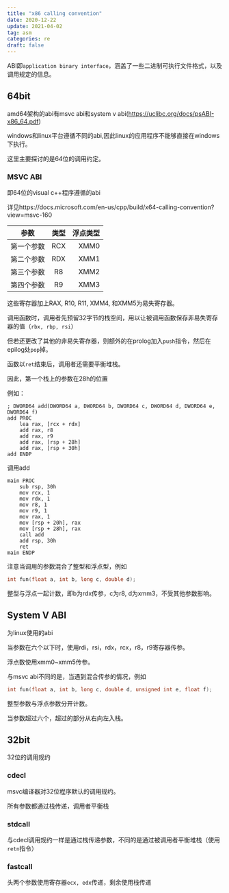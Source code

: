 ```yaml
---
title: "x86 calling convention"
date: 2020-12-22
update: 2021-04-02
tag: asm
categories: re
draft: false
---
```


ABI即`application binary interface`，涵盖了一些二进制可执行文件格式，以及调用规定的信息。

## 64bit 

amd64架构的abi有msvc abi和system v abi(https://uclibc.org/docs/psABI-x86_64.pdf)

windows和linux平台遵循不同的abi,因此linux的应用程序不能够直接在windows下执行。

这里主要探讨的是64位的调用约定。

### MSVC ABI

即64位的visual c++程序遵循的abi

详见https://docs.microsoft.com/en-us/cpp/build/x64-calling-convention?view=msvc-160


| 参数       | 类型  | 浮点类型 |
| ---------- | :---: | -------: |
| 第一个参数 |  RCX  |     XMM0 |
| 第二个参数 |  RDX  |     XMM1 |
| 第三个参数 |  R8   |     XMM2 |
| 第四个参数 |  R9   |     XMM3 |

这些寄存器加上RAX, R10, R11, XMM4, 和XMM5为易失寄存器。



调用函数时，调用者先预留32字节的栈空间，用以让被调用函数保存非易失寄存器的值（`rbx, rbp, rsi`）

但若还更改了其他的非易失寄存器，则额外的在prolog加入`push`指令，然后在epilog处`pop`掉。

函数以`ret`结束后，调用者还需要平衡堆栈。

因此，第一个栈上的参数在28h的位置

例如：

```assembly
; DWORD64 add(DWORD64 a, DWORD64 b, DWORD64 c, DWORD64 d, DWORD64 e, DWORD64 f)
add PROC
	lea rax, [rcx + rdx]
	add rax, r8
	add rax, r9
	add rax, [rsp + 28h]
	add rax, [rsp + 30h]
add ENDP
```

调用add

```assembly
main PROC
	sub rsp, 30h
	mov rcx, 1
	mov rdx, 1
	mov r8, 1
	mov r9, 1
	mov rax, 1
	mov [rsp + 20h], rax
	mov [rsp + 28h], rax
	call add
	add rsp, 30h
	ret
main ENDP
```



注意当调用的参数混合了整型和浮点型，例如

```c
int fun(float a, int b, long c, double d);
```

整型与浮点一起计数，即b为rdx传参，c为r8, d为xmm3，不受其他参数影响。



## System V ABI

为linux使用的abi

当参数在六个以下时，使用rdi，rsi，rdx，rcx，r8，r9寄存器传参。

浮点数使用xmm0~xmm5传参。

与msvc abi不同的是，当遇到混合传参的情况，例如

```c
int fun(float a, int b, long c, double d, unsigned int e, float f);
```

整型参数与浮点参数分开计数。

当参数超过六个，超过的部分从右向左入栈。

## 32bit

32位的调用规约

### cdecl

msvc编译器对32位程序默认的调用规约。

所有参数都通过栈传递，调用者平衡栈

### stdcall

与cdecl调用规约一样是通过栈传递参数，不同的是通过被调用者平衡堆栈（使用`retn`指令）

### fastcall

头两个参数使用寄存器`ecx, edx`传递，剩余使用栈传递

